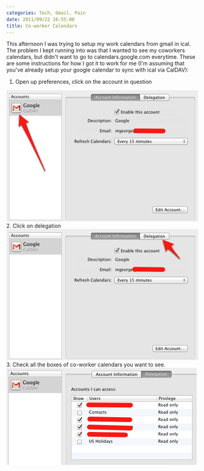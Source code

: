 ```yaml
---
categories: Tech, Gmail, Pain
date: 2011/09/22 16:55:00
title: Co-worker Calendars
---
```

This afternoon I was trying to setup my work calendars from gmail in ical. The problem I kept
running into was that I wanted to see my coworkers calendars, but didn't want to go to calendars.google.com everytime. These 
are some instructions for how I got it to work for me (I'm assuming that you've already setup your google calendar to sync with ical via CalDAV):

1. Open up preferences, click on the account in question
<img src="/images/ical_step1.png" alt="step 1" />
2. Click on delegation
<img src="/images/ical_step2.png" alt="step 2" />
3. Check all the boxes of co-worker calendars you want to see.
<img src="/images/ical_step3.png" alt="step 3" />


